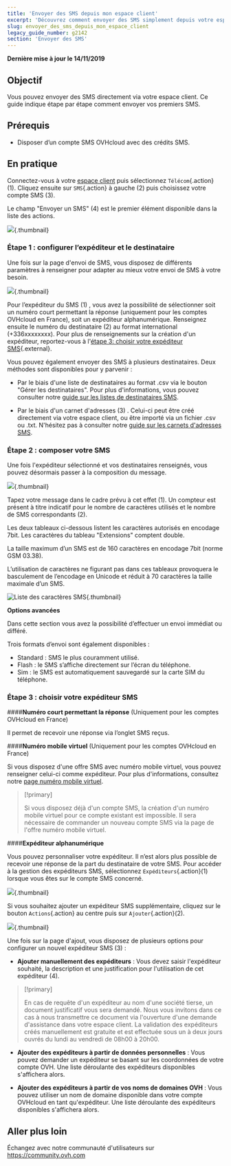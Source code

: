 ```yaml
---
title: 'Envoyer des SMS depuis mon espace client'
excerpt: 'Découvrez comment envoyer des SMS simplement depuis votre espace client OVHcloud'
slug: envoyer_des_sms_depuis_mon_espace_client
legacy_guide_number: g2142
section: 'Envoyer des SMS'
---
```


**Dernière mise à jour le 14/11/2019**

## Objectif

Vous pouvez envoyer des SMS directement via votre espace client. Ce guide indique étape par étape comment envoyer vos premiers SMS.

## Prérequis

- Disposer d’un compte SMS OVHcloud avec des crédits SMS.

## En pratique

Connectez-vous à votre [espace client](https://www.ovhtelecom.fr/manager/) puis sélectionnez `Télécom`{.action} (1). Cliquez ensuite sur `SMS`{.action} à gauche (2)  puis choisissez votre compte SMS (3).

Le champ "Envoyer un SMS" (4) est le premier élément disponible dans la liste des actions.

![](images/sms-send-control-panel01E.png){.thumbnail}

### Étape 1 : configurer l’expéditeur et le destinataire

Une fois sur la page d'envoi de SMS, vous disposez de différents paramètres à renseigner pour adapter au mieux votre envoi de SMS à votre besoin.

![](images/sms-send-control-panel02E.png){.thumbnail}

Pour l’expéditeur du SMS (1) , vous avez la possibilité de sélectionner soit un numéro court permettant la réponse (uniquement pour les comptes OVHcloud en France), soit un expéditeur alphanumérique. 
Renseignez ensuite  le numéro du destinataire (2) au format international (+336xxxxxxxx). 
Pour plus de renseignements sur la création d'un expéditeur, reportez-vous à l'[étape 3: choisir votre expéditeur SMS](https://docs.ovh.com/fr/sms/envoyer_des_sms_depuis_mon_espace_client/#etape-3-choisir-votre-expediteur-sms){.external}.

Vous pouvez également envoyer des SMS à plusieurs destinataires. Deux méthodes sont disponibles pour y parvenir :

- Par le biais d'une liste de destinataires au format .csv via le bouton "Gérer les destinataires". 
Pour plus d'informations, vous pouvez consulter notre [guide sur les listes de destinataires SMS](https://docs.ovh.com/fr/sms/liste_de_destinataire_sms/).

- Par le biais d'un carnet d'adresses (3) . Celui-ci peut être créé directement via votre espace client, ou être importé via un fichier .csv ou .txt. 
N'hésitez pas à consulter notre [guide sur les carnets d'adresses SMS](https://docs.ovh.com/fr/sms/gerer_mes_carnets_dadresses_sms/).

### Étape 2 : composer votre SMS

Une fois l'expéditeur sélectionné et vos destinataires renseignés, vous pouvez désormais passer à la composition du message.

![](images/sms-send-control-panel03E.png){.thumbnail}

Tapez votre message dans le cadre prévu à cet effet (1). Un compteur est présent à titre indicatif pour le nombre de caractères utilisés et le nombre de SMS correspondants (2).

Les deux tableaux ci-dessous listent les caractères autorisés en encodage 7bit. Les caractères du tableau "Extensions" comptent double. 

La taille maximum d’un SMS est de 160 caractères en encodage 7bit (norme GSM 03.38).

L’utilisation de caractères ne figurant pas dans ces tableaux provoquera le basculement de l’encodage en Unicode et réduit à 70 caractères la taille maximale d’un SMS.

![Liste des caractères SMS](images/smsauthorizedcharacters.png){.thumbnail}

**Options avancées**

Dans cette section vous avez la possibilité d’effectuer un envoi immédiat ou différé.

Trois formats d’envoi sont également disponibles :

- Standard : SMS le plus couramment utilisé.
- Flash : le SMS s’affiche directement sur l’écran du téléphone.
- Sim : le SMS est automatiquement sauvegardé sur la carte SIM du téléphone.

### Étape 3 : choisir votre expéditeur SMS

####**Numéro court permettant la réponse** (Uniquement pour les comptes OVHcloud en France)

Il permet de recevoir une réponse via l’onglet SMS reçus.

####**Numéro mobile virtuel** (Uniquement pour les comptes OVHcloud en France)

Si vous disposez d'une offre SMS avec numéro mobile virtuel, vous pouvez renseigner celui-ci comme expéditeur. Pour plus d'informations, consultez notre [page numéro mobile virtuel](https://www.ovhtelecom.fr/sms/reponse/numeros-virtuels.xml).

> [!primary]
>
>Si vous disposez déjà d'un compte SMS, la création d'un numéro mobile virtuel pour ce compte existant est impossible. Il sera nécessaire de commander un nouveau compte SMS via la page de l'offre numéro mobile virtuel.
>

####**Expéditeur alphanumérique**

Vous pouvez personnaliser votre expéditeur. Il n’est alors plus possible de recevoir une réponse de la part du destinataire de votre SMS. Pour accéder à la gestion des expéditeurs SMS, sélectionnez `Expéditeurs`{.action}(1) lorsque vous êtes sur le compte SMS concerné.

![](images/sms-send-control-panel04E.png){.thumbnail}

Si vous souhaitez ajouter un expéditeur SMS supplémentaire, cliquez sur le bouton `Actions`{.action} au centre puis sur `Ajouter`{.action}(2).

![](images/sms-send-control-panel05E.png){.thumbnail}

Une fois sur la page d'ajout, vous disposez de plusieurs options pour configurer un nouvel expéditeur SMS (3) :

- **Ajouter manuellement des expéditeurs** : Vous devez saisir l'expéditeur souhaité, la description et une justification pour l'utilisation de cet expéditeur (4). 
> [!primary]
>
>En cas de requête d'un expéditeur au nom d'une société tierse, un document justificatif vous sera demandé. Nous vous invitons dans ce cas à nous transmettre ce document via l'ouverture d'une demande d'assistance dans votre espace client.  La validation des expéditeurs créés manuellement est gratuite et est effectuée sous un à deux jours ouvrés du lundi au vendredi de 08h00 à 20h00.
>
- **Ajouter des expéditeurs à partir de données personnelles** : Vous pouvez demander un expéditeur se basant sur les coordonnées de votre compte OVH. Une liste déroulante des expéditeurs disponibles s'affichera alors.

- **Ajouter des expéditeurs à partir de vos noms de domaines OVH** : Vous pouvez utiliser un nom de domaine disponible dans votre compte OVHcloud en tant qu'expéditeur. Une liste déroulante des expéditeurs disponibles s'affichera alors.

## Aller plus loin

Échangez avec notre communauté d'utilisateurs sur <https://community.ovh.com>